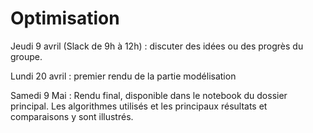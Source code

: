 # Optimisation

Jeudi 9 avril (Slack de 9h à 12h) : discuter des idées ou des progrès du groupe. 

Lundi 20 avril : premier rendu de la partie modélisation

Samedi 9 Mai : Rendu final, disponible dans le notebook du dossier principal. Les algorithmes utilisés et les principaux résultats et comparaisons y sont illustrés.
